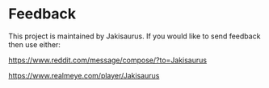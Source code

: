 # Feedback

This project is maintained by Jakisaurus. If you would like to send feedback then use either:

https://www.reddit.com/message/compose/?to=Jakisaurus

https://www.realmeye.com/player/Jakisaurus
